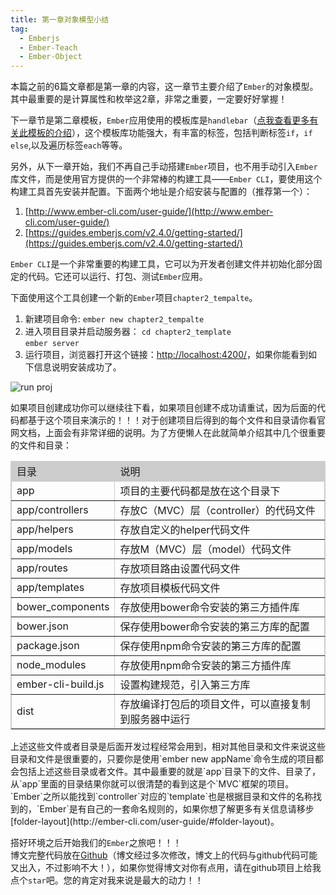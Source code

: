 ```yaml
---
title: 第一章对象模型小结
tag:
  - Emberjs
  - Ember-Teach
  - Ember-Object
---
```


本篇之前的6篇文章都是第一章的内容，这一章节主要介绍了`Ember`的对象模型。其中最重要的是计算属性和枚举这2章，非常之重要，一定要好好掌握！

下一章节是第二章模板，`Ember`应用使用的模板库是`handlebar`（[点我查看更多有关此模板的介绍](http://handlebarsjs.com/)），这个模板库功能强大，有丰富的标签，包括判断标签`if`，`if else`,以及遍历标签`each`等等。

另外，从下一章开始，我们不再自己手动搭建`Ember`项目，也不用手动引入`Ember`库文件，而是使用官方提供的一个非常棒的构建工具——`Ember CLI`，要使用这个构建工具首先安装并配置。下面两个地址是介绍安装与配置的（推荐第一个）：

1. [http://www.ember-cli.com/user-guide/](http://www.ember-cli.com/user-guide/)
2. [https://guides.emberjs.com/v2.4.0/getting-started/](https://guides.emberjs.com/v2.4.0/getting-started/)

`Ember CLI`是一个非常重要的构建工具，它可以为开发者创建文件并初始化部分固定的代码。它还可以运行、打包、测试`Ember`应用。

下面使用这个工具创建一个新的`Ember`项目`chapter2_tempalte`。

1. 新建项目命令: 
`ember new chapter2_tempalte`
2. 进入项目目录并启动服务器： 
`cd chapter2_template`<br>
`ember server`
3. 运行项目，浏览器打开这个链接：[http://localhost:4200/](http://localhost:4200/)，如果你能看到如下信息说明安装成功了。

![run proj](/content/images/2016/03/14-1.png)

如果项目创建成功你可以继续往下看，如果项目创建不成功请重试，因为后面的代码都基于这个项目来演示的！！！对于创建项目后得到的每个文件和目录请你看官网文档，上面会有非常详细的说明。为了方便懒人在此就简单介绍其中几个很重要的文件和目录：
<table border="1" style="border: 1px solid #ccc !important;">
  <tr bgcolor="#ccc" style="border: 1px solid #ccc !important;">
<td>目录</td> <td>说明</td>
</tr>
<tr>
<td>app </td>   <td>项目的主要代码都是放在这个目录下</td>
</tr>
<tr>
<td>app/controllers</td>    <td>存放C（MVC）层（controller）的代码文件</td>
</tr>
<tr>
<td>app/helpers</td>    <td>    存放自定义的helper代码文件</td>
</tr>
<tr>
<td>app/models  </td>   <td>存放M（MVC）层（model）代码文件</td>
</tr>
<tr>
<td>app/routes</td> <td>    存放项目路由设置代码文件</td>
</tr>
<tr>
<td>app/templates   </td>   <td>存放项目模板代码文件</td>
</tr>
<tr>
<td>bower_components</td>   <td>存放使用bower命令安装的第三方插件库</td>
</tr>
<tr>
<td>bower.json</td> <td>保存使用bower命令安装的第三方库的配置</td>
</tr>
<tr>
<td>package.json</td>   <td>保存使用npm命令安装的第三方库的配置</td>
</tr>
<tr>
<td>node_modules</td>   <td>存放使用npm命令安装的第三方插件库</td>
</tr>
<tr>
<td>ember-cli-build.js  </td>   <td>设置构建规范，引入第三方库</td>
</tr>
<tr>
<td>dist    </td>   <td>存放编译打包后的项目文件，可以直接复制到服务器中运行</td>
</tr>
</table>
上述这些文件或者目录是后面开发过程经常会用到，相对其他目录和文件来说这些目录和文件是很重要的，只要你是使用`ember new appName`命令生成的项目都会包括上述这些目录或者文件。其中最重要的就是`app`目录下的文件、目录了，从`app`里面的目录结果你就可以很清楚的看到这是个`MVC`框架的项目。`Ember`之所以能找到`controller`对应的`template`也是根据目录和文件的名称找到的，`Ember`是有自己的一套命名规则的，如果你想了解更多有关信息请移步[folder-layout](http://ember-cli.com/user-guide/#folder-layout)。

搭好环境之后开始我们的`Ember`之旅吧！！！
<br>
博文完整代码放在[Github](https://github.com/ubuntuvim/my_emberjs_code)（博文经过多次修改，博文上的代码与github代码可能又出入，不过影响不大！），如果你觉得博文对你有点用，请在github项目上给我点个`star`吧。您的肯定对我来说是最大的动力！！

